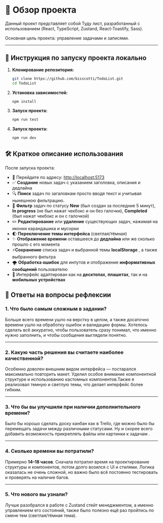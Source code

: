 # 📌 Обзор проекта

Данный проект представляет собой Туду лист, разработанный с использованием (React, TypeScript, Zustand, React-Toastify, Sass).

Основная цель проекта: управление задачами и записями.

---

## 🚀 Инструкция по запуску проекта локально

1. **Клонирование репозитория:**
   ```bash
   git clone https://github.com/bisscotti/TodoList.git
   cd TodoList
   ```
2. **Установка зависимостей:**
   ```bash
   npm install
   ```
3. **Запуск проекта:**
   ```bash
   npm run test
   ```
4. **Запуск проекта:**
   ```bash
   npm run dev
   ```

## 🛠️ Краткое описание использования

После запуска проекта:

- 🔗 Перейдите по адресу: [http://localhost:5173](http://localhost:5173)
- ✅ **Создание** новых задач с указанием заголовка, описания и дедлайна
- 🔍 **Поиск** задач по загаловкам просто вводя текст и учитывая нынешнюю фильтрацию.
- 📂 **Фильтр** задач по статусу **New** (был создан за последние 5 минут), **In progress** (не был нажат чекбокс и он без галочки), **Completed** (был нажат чекбокс и он с галочкой)
- ✏️ **Редактирование** или **удаление** существующих задач, нажимая на иконки карандашика и мусорки
- 🌓 **Переключение темы интерфейса** (светлая/тёмная)
- ✨ **Отображение времени** оставшееся до **дедлайна** или же сколько прошло с его момента
- ⚡️**Сохранение** списка задач и выбранной темы **localStorage** , а также выбранного фильтра
- 🌪 **Обработка ошибок** для инпутов и отображение **информативных сообщений** пользователю
- 📱 Интерфейс адаптирован как на **десктопах**, **плашетах**, так и на **мобильных устройствах**

## 💬 Ответы на вопросы рефлексии

### 1. Что было самым сложным в задании?

Больше всего времени ушло на верстку в целом, а также досаточно времени ушло на обработку ошибок и валидацию формы. Хотелось сделать всё аккуратно, чтобы пользователь сразу понимал, что именно нужно заполнить, и чтобы сообщения выглядели понятно.

---

### 2. Какую часть решения вы считаете наиболее качественной?

Особенно доволен внешним видом интерфейса — постарался максимально повторить макет. Уделил особое внимание компонентной структуре и использованию кастомных компонентов.Также я реализовал темную и светлую темы, что делает интерфейс более гибким.

---

### 3. Что бы вы улучшили при наличии дополнительного времени?

Было бы хорошо сделать доску канбан как в Trello, где можно было бы перемещать задачи между различными статусами. Ну и скорее всего добавить возможность прикреплять файлы или картинки к задачам .

---

### 4. Сколько времени вы потратили?

Примерно **14–18 часов**. Сначала потратил время на проектирование структуры и компонентов, потом долго возился с UI и стилями. Логика оказалась не очень сложной, но важно было всё постоянно тестировать и проверять на наличие багов.

---

### 5. Что нового вы узнали?

Лучше разобрался в работе с Zustand стейт менеджментом, а именно управлением его состояний, также было полезно ещё раз пройтись по смене тем (светлая/тёмная тема).
